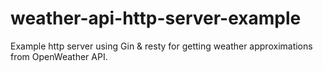 # weather-api-http-server-example
 Example http server using Gin & resty for getting weather approximations from OpenWeather API. 
